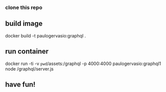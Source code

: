 
### clone this repo


## build image
docker build -t paulogervasio:graphql .


## run container
docker run -ti  -v `pwd`/assets:/graphql -p 4000:4000 paulogervasio:graphql1 node /graphql/server.js


## have fun!
